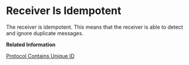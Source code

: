 <!-- loio9892432171df44cc9c1f26d89cfc66de -->

# Receiver Is Idempotent

The receiver is idempotent. This means that the receiver is able to detect and ignore duplicate messages.

**Related Information**  


[Protocol Contains Unique ID](protocol-contains-unique-id-99a34c3.md "")

